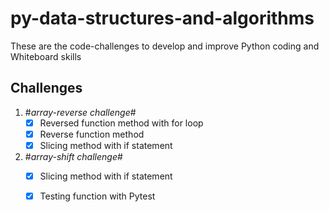 # py-data-structures-and-algorithms

These are the code-challenges to develop and improve Python coding and Whiteboard skills 

## Challenges

 1. #*array-reverse challenge*#
     - [x] Reversed function method with for loop
     - [x] Reverse function method
     - [x] Slicing method with if statement
 2. #*array-shift challenge*#
     - [x] Slicing method with if statement
     - [x] Testing function with Pytest
     
